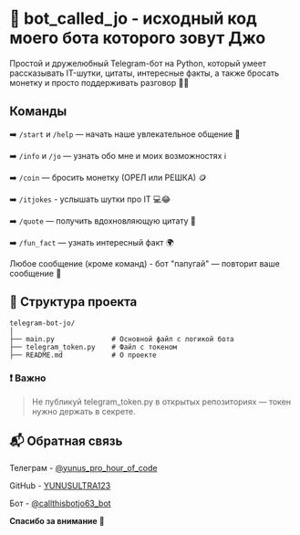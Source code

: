# 🤖 bot_called_jo - исходный код моего бота которого зовут Джо

Простой и дружелюбный Telegram-бот на Python, который умеет рассказывать IT-шутки, цитаты, интересные факты, а также бросать монетку и просто поддерживать разговор 🧠💬
## Команды
➡️ ```/start``` и ```/help``` — начать наше увлекательное общение 🚀

➡️ ```/info``` и ```/jo``` — узнать обо мне и моих возможностях ℹ️

➡️ ```/coin``` — бросить монетку (ОРЕЛ или РЕШКА) 🪙

➡️ ```/itjokes``` - услышать шутки про IT 💻😂

➡️ ```/quote``` — получить вдохновляющую цитату 🌟

➡️ ```/fun_fact``` — узнать интересный факт 🌍

Любое сообщение (кроме команд) - 	бот "папугай" — повторит ваше сообщение 🦜

## 📂 Структура проекта
```
telegram-bot-jo/
│
├── main.py              # Основной файл с логикой бота
├── telegram_token.py    # Файл с токеном 
├── README.md            # О проекте
```

### ❗ Важно
> Не публикуй telegram_token.py в открытых репозиториях — токен нужно держать в секрете.

## 📬 Обратная связь
Телеграм - [@yunus_pro_hour_of_code](https://web.telegram.org/a/#6475466684)

GitHub - [YUNUSULTRA123](https://github.com/YUNUSULRTA123)

Бот - [@callthisbotjo63_bot](https://web.telegram.org/a/#8428409248)

**Спасибо за внимание 🙏**
